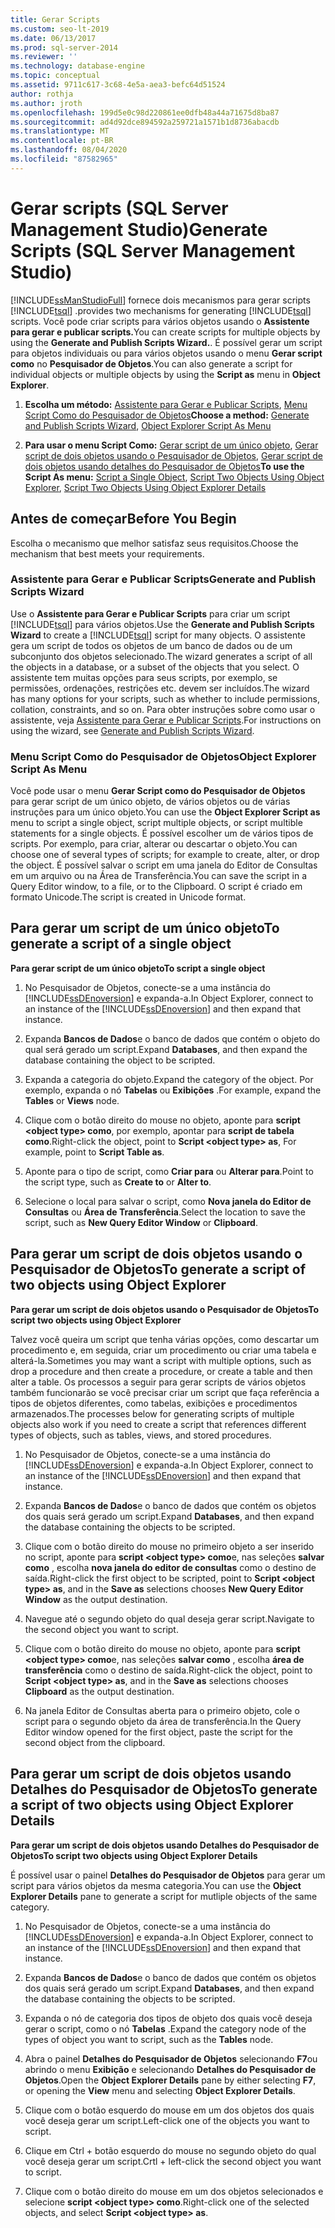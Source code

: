 ```yaml
---
title: Gerar Scripts
ms.custom: seo-lt-2019
ms.date: 06/13/2017
ms.prod: sql-server-2014
ms.reviewer: ''
ms.technology: database-engine
ms.topic: conceptual
ms.assetid: 9711c617-3c68-4e5a-aea3-befc64d51524
author: rothja
ms.author: jroth
ms.openlocfilehash: 199d5e0c98d220861ee0dfb48a44a71675d8ba87
ms.sourcegitcommit: ad4d92dce894592a259721a1571b1d8736abacdb
ms.translationtype: MT
ms.contentlocale: pt-BR
ms.lasthandoff: 08/04/2020
ms.locfileid: "87582965"
---
```

# <a name="generate-scripts-sql-server-management-studio"></a><span data-ttu-id="0d226-102">Gerar scripts (SQL Server Management Studio)</span><span class="sxs-lookup"><span data-stu-id="0d226-102">Generate Scripts (SQL Server Management Studio)</span></span>
  [!INCLUDE[ssManStudioFull](../../includes/ssmanstudiofull-md.md)] <span data-ttu-id="0d226-103">fornece dois mecanismos para gerar scripts [!INCLUDE[tsql](../../includes/tsql-md.md)] .</span><span class="sxs-lookup"><span data-stu-id="0d226-103">provides two mechanisms for generating [!INCLUDE[tsql](../../includes/tsql-md.md)] scripts.</span></span> <span data-ttu-id="0d226-104">Você pode criar scripts para vários objetos usando o **Assistente para gerar e publicar scripts.**</span><span class="sxs-lookup"><span data-stu-id="0d226-104">You can create scripts for multiple objects by using the **Generate and Publish Scripts Wizard.**.</span></span> <span data-ttu-id="0d226-105">É possível gerar um script para objetos individuais ou para vários objetos usando o menu **Gerar script como** no **Pesquisador de Objetos**.</span><span class="sxs-lookup"><span data-stu-id="0d226-105">You can also generate a script for individual objects or multiple objects by using the **Script as** menu in **Object Explorer**.</span></span>  
  
1.  <span data-ttu-id="0d226-106">**Escolha um método:**  [Assistente para Gerar e Publicar Scripts](#GenPubScriptWiz), [Menu Script Como do Pesquisador de Objetos](#OEScriptAsMenu)</span><span class="sxs-lookup"><span data-stu-id="0d226-106">**Choose a method:**  [Generate and Publish Scripts Wizard](#GenPubScriptWiz), [Object Explorer Script As Menu](#OEScriptAsMenu)</span></span>  
  
2.  <span data-ttu-id="0d226-107">**Para usar o menu Script Como:**  [Gerar script de um único objeto](#ScriptSingleObject), [Gerar script de dois objetos usando o Pesquisador de Objetos](#ScriptTwoObjectsOE), [Gerar script de dois objetos usando detalhes do Pesquisador de Objetos](#ScriptTwoObjectsOED)</span><span class="sxs-lookup"><span data-stu-id="0d226-107">**To use the Script As menu:**  [Script a Single Object](#ScriptSingleObject), [Script Two Objects Using Object Explorer](#ScriptTwoObjectsOE), [Script Two Objects Using Object Explorer Details](#ScriptTwoObjectsOED)</span></span>  
  
## <a name="before-you-begin"></a><span data-ttu-id="0d226-108">Antes de começar</span><span class="sxs-lookup"><span data-stu-id="0d226-108">Before You Begin</span></span>  
 <span data-ttu-id="0d226-109">Escolha o mecanismo que melhor satisfaz seus requisitos.</span><span class="sxs-lookup"><span data-stu-id="0d226-109">Choose the mechanism that best meets your requirements.</span></span>  
  
###  <a name="generate-and-publish-scripts-wizard"></a><a name="GenPubScriptWiz"></a> <span data-ttu-id="0d226-110">Assistente para Gerar e Publicar Scripts</span><span class="sxs-lookup"><span data-stu-id="0d226-110">Generate and Publish Scripts Wizard</span></span>  
 <span data-ttu-id="0d226-111">Use o **Assistente para Gerar e Publicar Scripts** para criar um script [!INCLUDE[tsql](../../includes/tsql-md.md)] para vários objetos.</span><span class="sxs-lookup"><span data-stu-id="0d226-111">Use the **Generate and Publish Scripts Wizard** to create a [!INCLUDE[tsql](../../includes/tsql-md.md)] script for many objects.</span></span> <span data-ttu-id="0d226-112">O assistente gera um script de todos os objetos de um banco de dados ou de um subconjunto dos objetos selecionado.</span><span class="sxs-lookup"><span data-stu-id="0d226-112">The wizard generates a script of all the objects in a database, or a subset of the objects that you select.</span></span> <span data-ttu-id="0d226-113">O assistente tem muitas opções para seus scripts, por exemplo, se permissões, ordenações, restrições etc. devem ser incluídos.</span><span class="sxs-lookup"><span data-stu-id="0d226-113">The wizard has many options for your scripts, such as whether to include permissions, collation, constraints, and so on.</span></span> <span data-ttu-id="0d226-114">Para obter instruções sobre como usar o assistente, veja [Assistente para Gerar e Publicar Scripts](generate-and-publish-scripts-wizard.md).</span><span class="sxs-lookup"><span data-stu-id="0d226-114">For instructions on using the wizard, see [Generate and Publish Scripts Wizard](generate-and-publish-scripts-wizard.md).</span></span>  
  
###  <a name="object-explorer-script-as-menu"></a><a name="OEScriptAsMenu"></a> <span data-ttu-id="0d226-115">Menu Script Como do Pesquisador de Objetos</span><span class="sxs-lookup"><span data-stu-id="0d226-115">Object Explorer Script As Menu</span></span>  
 <span data-ttu-id="0d226-116">Você pode usar o menu **Gerar Script como do Pesquisador de Objetos** para gerar script de um único objeto, de vários objetos ou de várias instruções para um único objeto.</span><span class="sxs-lookup"><span data-stu-id="0d226-116">You can use the **Object Explorer Script as** menu to script a single object, script multiple objects, or script multible statements for a single objects.</span></span> <span data-ttu-id="0d226-117">É possível escolher um de vários tipos de scripts. Por exemplo, para criar, alterar ou descartar o objeto.</span><span class="sxs-lookup"><span data-stu-id="0d226-117">You can choose one of several types of scripts; for example to create, alter, or drop the object.</span></span> <span data-ttu-id="0d226-118">É possível salvar o script em uma janela do Editor de Consultas em um arquivo ou na Área de Transferência.</span><span class="sxs-lookup"><span data-stu-id="0d226-118">You can save the script in a Query Editor window, to a file, or to the Clipboard.</span></span> <span data-ttu-id="0d226-119">O script é criado em formato Unicode.</span><span class="sxs-lookup"><span data-stu-id="0d226-119">The script is created in Unicode format.</span></span>  
  
##  <a name="to-generate-a-script-of-a-single-object"></a><a name="ScriptSingleObject"></a> <span data-ttu-id="0d226-120">Para gerar um script de um único objeto</span><span class="sxs-lookup"><span data-stu-id="0d226-120">To generate a script of a single object</span></span>  
 <span data-ttu-id="0d226-121">**Para gerar script de um único objeto**</span><span class="sxs-lookup"><span data-stu-id="0d226-121">**To script a single object**</span></span>  
  
1.  <span data-ttu-id="0d226-122">No Pesquisador de Objetos, conecte-se a uma instância do [!INCLUDE[ssDEnoversion](../../includes/ssdenoversion-md.md)] e expanda-a.</span><span class="sxs-lookup"><span data-stu-id="0d226-122">In Object Explorer, connect to an instance of the [!INCLUDE[ssDEnoversion](../../includes/ssdenoversion-md.md)] and then expand that instance.</span></span>  
  
2.  <span data-ttu-id="0d226-123">Expanda **Bancos de Dados**e o banco de dados que contém o objeto do qual será gerado um script.</span><span class="sxs-lookup"><span data-stu-id="0d226-123">Expand **Databases**, and then expand the database containing the object to be scripted.</span></span>  
  
3.  <span data-ttu-id="0d226-124">Expanda a categoria do objeto.</span><span class="sxs-lookup"><span data-stu-id="0d226-124">Expand the category of the object.</span></span> <span data-ttu-id="0d226-125">Por exemplo, expanda o nó **Tabelas** ou **Exibições** .</span><span class="sxs-lookup"><span data-stu-id="0d226-125">For example, expand the **Tables** or **Views** node.</span></span>  
  
4.  <span data-ttu-id="0d226-126">Clique com o botão direito do mouse no objeto, aponte para **script \<object type> como**, por exemplo, apontar para **script de tabela como**.</span><span class="sxs-lookup"><span data-stu-id="0d226-126">Right-click the object, point to **Script \<object type> as**, For example, point to **Script Table as**.</span></span>  
  
5.  <span data-ttu-id="0d226-127">Aponte para o tipo de script, como **Criar para** ou **Alterar para**.</span><span class="sxs-lookup"><span data-stu-id="0d226-127">Point to the script type, such as **Create to** or **Alter to**.</span></span>  
  
6.  <span data-ttu-id="0d226-128">Selecione o local para salvar o script, como **Nova janela do Editor de Consultas** ou **Área de Transferência**.</span><span class="sxs-lookup"><span data-stu-id="0d226-128">Select the location to save the script, such as **New Query Editor Window** or **Clipboard**.</span></span>  
  
##  <a name="to-generate-a-script-of-two-objects-using-object-explorer"></a><a name="ScriptTwoObjectsOE"></a> <span data-ttu-id="0d226-129">Para gerar um script de dois objetos usando o Pesquisador de Objetos</span><span class="sxs-lookup"><span data-stu-id="0d226-129">To generate a script of two objects using Object Explorer</span></span>  
 <span data-ttu-id="0d226-130">**Para gerar um script de dois objetos usando o Pesquisador de Objetos**</span><span class="sxs-lookup"><span data-stu-id="0d226-130">**To script two objects using Object Explorer**</span></span>  
  
 <span data-ttu-id="0d226-131">Talvez você queira um script que tenha várias opções, como descartar um procedimento e, em seguida, criar um procedimento ou criar uma tabela e alterá-la.</span><span class="sxs-lookup"><span data-stu-id="0d226-131">Sometimes you may want a script with multiple options, such as drop a procedure and then create a procedure, or create a table and then alter a table.</span></span> <span data-ttu-id="0d226-132">Os processos a seguir para gerar scripts de vários objetos também funcionarão se você precisar criar um script que faça referência a tipos de objetos diferentes, como tabelas, exibições e procedimentos armazenados.</span><span class="sxs-lookup"><span data-stu-id="0d226-132">The processes below for generating scripts of multiple objects also work if you need to create a script that references different types of objects, such as tables, views, and stored procedures.</span></span>  
  
1.  <span data-ttu-id="0d226-133">No Pesquisador de Objetos, conecte-se a uma instância do [!INCLUDE[ssDEnoversion](../../includes/ssdenoversion-md.md)] e expanda-a.</span><span class="sxs-lookup"><span data-stu-id="0d226-133">In Object Explorer, connect to an instance of the [!INCLUDE[ssDEnoversion](../../includes/ssdenoversion-md.md)] and then expand that instance.</span></span>  
  
2.  <span data-ttu-id="0d226-134">Expanda **Bancos de Dados**e o banco de dados que contém os objetos dos quais será gerado um script.</span><span class="sxs-lookup"><span data-stu-id="0d226-134">Expand **Databases**, and then expand the database containing the objects to be scripted.</span></span>  
  
3.  <span data-ttu-id="0d226-135">Clique com o botão direito do mouse no primeiro objeto a ser inserido no script, aponte para **script \<object type> como**e, nas seleções **salvar como** , escolha **nova janela do editor de consultas** como o destino de saída.</span><span class="sxs-lookup"><span data-stu-id="0d226-135">Right-click the first object to be scripted, point to **Script \<object type> as**, and in the **Save as** selections chooses **New Query Editor Window** as the output destination.</span></span>  
  
4.  <span data-ttu-id="0d226-136">Navegue até o segundo objeto do qual deseja gerar script.</span><span class="sxs-lookup"><span data-stu-id="0d226-136">Navigate to the second object you want to script.</span></span>  
  
5.  <span data-ttu-id="0d226-137">Clique com o botão direito do mouse no objeto, aponte para **script \<object type> como**e, nas seleções **salvar como** , escolha **área de transferência** como o destino de saída.</span><span class="sxs-lookup"><span data-stu-id="0d226-137">Right-click the object, point to **Script \<object type> as**, and in the **Save as** selections chooses **Clipboard** as the output destination.</span></span>  
  
6.  <span data-ttu-id="0d226-138">Na janela Editor de Consultas aberta para o primeiro objeto, cole o script para o segundo objeto da área de transferência.</span><span class="sxs-lookup"><span data-stu-id="0d226-138">In the Query Editor window opened for the first object, paste the script for the second object from the clipboard.</span></span>  
  
##  <a name="to-generate-a-script-of-two-objects-using-object-explorer-details"></a><a name="ScriptTwoObjectsOED"></a> <span data-ttu-id="0d226-139">Para gerar um script de dois objetos usando Detalhes do Pesquisador de Objetos</span><span class="sxs-lookup"><span data-stu-id="0d226-139">To generate a script of two objects using Object Explorer Details</span></span>  
 <span data-ttu-id="0d226-140">**Para gerar um script de dois objetos usando Detalhes do Pesquisador de Objetos**</span><span class="sxs-lookup"><span data-stu-id="0d226-140">**To script two objects using Object Explorer Details**</span></span>  
  
 <span data-ttu-id="0d226-141">É possível usar o painel **Detalhes do Pesquisador de Objetos** para gerar um script para vários objetos da mesma categoria.</span><span class="sxs-lookup"><span data-stu-id="0d226-141">You can use the **Object Explorer Details** pane to generate a script for mutliple objects of the same category.</span></span>  
  
1.  <span data-ttu-id="0d226-142">No Pesquisador de Objetos, conecte-se a uma instância do [!INCLUDE[ssDEnoversion](../../includes/ssdenoversion-md.md)] e expanda-a.</span><span class="sxs-lookup"><span data-stu-id="0d226-142">In Object Explorer, connect to an instance of the [!INCLUDE[ssDEnoversion](../../includes/ssdenoversion-md.md)] and then expand that instance.</span></span>  
  
2.  <span data-ttu-id="0d226-143">Expanda **Bancos de Dados**e o banco de dados que contém os objetos dos quais será gerado um script.</span><span class="sxs-lookup"><span data-stu-id="0d226-143">Expand **Databases**, and then expand the database containing the objects to be scripted.</span></span>  
  
3.  <span data-ttu-id="0d226-144">Expanda o nó de categoria dos tipos de objeto dos quais você deseja gerar o script, como o nó **Tabelas** .</span><span class="sxs-lookup"><span data-stu-id="0d226-144">Expand the category node of the types of object you want to script, such as the **Tables** node.</span></span>  
  
4.  <span data-ttu-id="0d226-145">Abra o painel **Detalhes do Pesquisador de Objetos** selecionando **F7**ou abrindo o menu **Exibição** e selecionando **Detalhes do Pesquisador de Objetos**.</span><span class="sxs-lookup"><span data-stu-id="0d226-145">Open the **Object Explorer Details** pane by either selecting **F7**, or opening the **View** menu and selecting **Object Explorer Details**.</span></span>  
  
5.  <span data-ttu-id="0d226-146">Clique com o botão esquerdo do mouse em um dos objetos dos quais você deseja gerar um script.</span><span class="sxs-lookup"><span data-stu-id="0d226-146">Left-click one of the objects you want to script.</span></span>  
  
6.  <span data-ttu-id="0d226-147">Clique em Ctrl + botão esquerdo do mouse no segundo objeto do qual você deseja gerar um script.</span><span class="sxs-lookup"><span data-stu-id="0d226-147">Crtl + left-click the second object you want to script.</span></span>  
  
7.  <span data-ttu-id="0d226-148">Clique com o botão direito do mouse em um dos objetos selecionados e selecione **script \<object type> como**.</span><span class="sxs-lookup"><span data-stu-id="0d226-148">Right-click one of the selected objects, and select **Script \<object type> as**.</span></span>  
  
  
